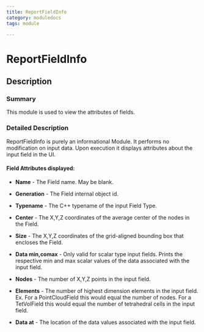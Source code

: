 ```yaml
---
title: ReportFieldInfo
category: moduledocs
tags: module

---
```


# ReportFieldInfo

## Description

### Summary

This module is used to view the attributes of fields.

### Detailed Description

ReportFieldInfo is purely an informational Module. It performs no modification on input data. Upon execution it displays attributes about the input field in the UI.

#### Field Attributes displayed:

  * **Name** - The Field name. May be blank.

  * **Generation** - The Field internal object id.

  * **Typename** - The C++ typename of the input Field Type.

  * **Center** - The X,Y,Z coordinates of the average center of the nodes in the Field.

  * **Size** - The X,Y,Z coordinates of the grid-aligned bounding box that encloses the Field.

  * **Data min,comax** - Only valid for scalar type input fields. Prints the respective min and max scalar values of the data associated with the input field.

  * **Nodes** - The number of X,Y,Z points in the input field.

  * **Elements** - The number of highest dimension elements in the input field. Ex. For a PointCloudField this would equal the number of nodes. For a TetVolField this would equal the number of tetrahedral cells in the input field.

  * **Data at** - The location of the data values associated with the input field.

